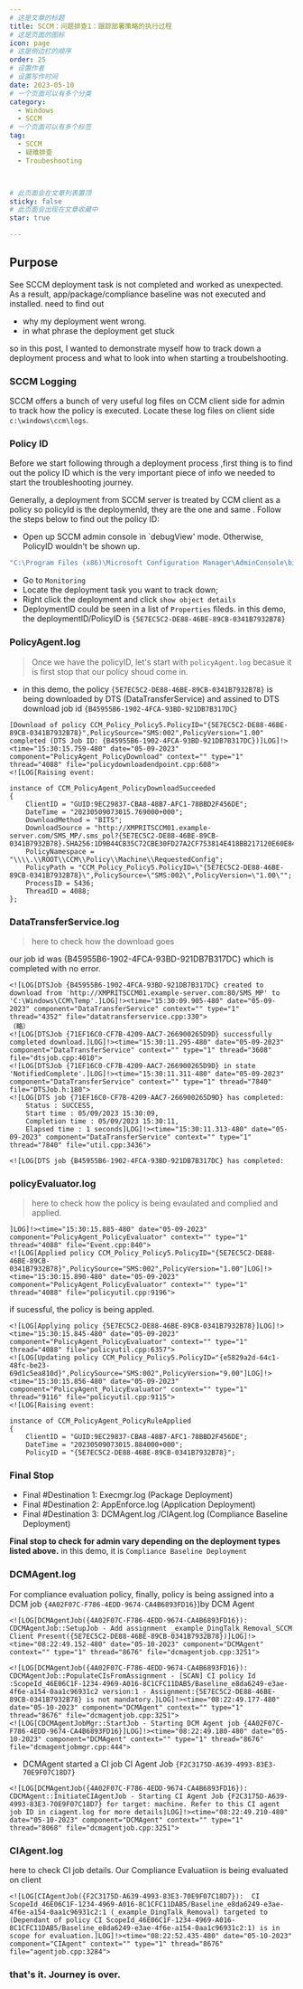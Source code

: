 ```yaml
---
# 这是文章的标题
title: SCCM：问题排查1：跟踪部署策略的执行过程
# 这是页面的图标
icon: page
# 这是侧边栏的顺序
order: 25
# 设置作者
# 设置写作时间
date: 2023-05-10
# 一个页面可以有多个分类
category:
  - Windows
  - SCCM
# 一个页面可以有多个标签
tag:
  - SCCM
  - 疑难排查
  - Troubeshooting



# 此页面会在文章列表置顶
sticky: false
# 此页面会出现在文章收藏中
star: true

---
```



## Purpose

See SCCM deployment task is not completed and worked as unexpected. As a result, app/package/compliance baseline was not executed and installed. need to find out 

- why my deployment went wrong.
- in what phrase the deployment get stuck

so in this post, I wanted to demonstrate myself how to track down a deployment process and what to look into when starting a troubelshooting.

### SCCM Logging

SCCM  offers a bunch of very useful log files on CCM client side for admin to track how the policy is executed. Locate these log files on client side 
`c:\windows\ccm\logs`. 

### Policy ID

Before we start following through a deployment process ,first thing is to find out the policy ID which is the very important piece of info we needed to start the troubleshooting journey.

Generally, a deployment from SCCM server is treated by CCM client as a policy so policyId is the deploymenId, they are the one and same . Follow the steps below to find out the policy ID:

- Open up SCCM admin console in `debugView' mode. Otherwise, PolicyID wouldn't be shown up.
```cmd
"C:\Program Files (x86)\Microsoft Configuration Manager\AdminConsole\bin\Microsoft.ConfigurationManagement.exe" sms:debugview
```
- Go to `Monitoring`
- Locate the deployment task you want to track down;
- Right click the deployment and click `show object details`
- DeploymentID could be seen in a list of `Properties` fileds.
in this demo, the deploymentID/PolicyID is `{5E7EC5C2-DE88-46BE-89CB-0341B7932B78}`




### PolicyAgent.log

> Once we have the policyID, let's start with `policyAgent.log` becasue it is first stop that our policy shoud come in. 

- in this demo,  the policy `{5E7EC5C2-DE88-46BE-89CB-0341B7932B78}` is being downloaded by DTS (DataTransferService) and assined to DTS download job id `{B45955B6-1902-4FCA-93BD-921DB7B317DC}`

```
[Download of policy CCM_Policy_Policy5.PolicyID="{5E7EC5C2-DE88-46BE-89CB-0341B7932B78}",PolicySource="SMS:002",PolicyVersion="1.00" completed (DTS Job ID: {B45955B6-1902-4FCA-93BD-921DB7B317DC})]LOG]!><time="15:30:15.759-480" date="05-09-2023" component="PolicyAgent_PolicyDownload" context="" type="1" thread="4088" file="policydownloadendpoint.cpp:608">
<![LOG[Raising event:

instance of CCM_PolicyAgent_PolicyDownloadSucceeded
{
	ClientID = "GUID:9EC29837-CBA8-48B7-AFC1-78BBD2F456DE";
	DateTime = "20230509073015.769000+000";
	DownloadMethod = "BITS";
	DownloadSource = "http://XMPRITSCCM01.example-server.com/SMS_MP/.sms_pol?{5E7EC5C2-DE88-46BE-89CB-0341B7932B78}.SHA256:1D9B44CB35C72CBE30FD27A2CF753814E418BB217120E60E841904430090DF97";
	PolicyNamespace = "\\\\.\\ROOT\\CCM\\Policy\\Machine\\RequestedConfig";
	PolicyPath = "CCM_Policy_Policy5.PolicyID=\"{5E7EC5C2-DE88-46BE-89CB-0341B7932B78}\",PolicySource=\"SMS:002\",PolicyVersion=\"1.00\"";
	ProcessID = 5436;
	ThreadID = 4088;
};
```


### DataTransferService.log 

> here to check how the download goes

our job id was {B45955B6-1902-4FCA-93BD-921DB7B317DC} which is completed with no error.

```
<![LOG[DTSJob {B45955B6-1902-4FCA-93BD-921DB7B317DC} created to download from 'http://XMPRITSCCM01.example-server.com:80/SMS_MP' to 'C:\Windows\CCM\Temp'.]LOG]!><time="15:30:09.905-480" date="05-09-2023" component="DataTransferService" context="" type="1" thread="4352" file="datatransferservice.cpp:330">
（略）
<![LOG[DTSJob {71EF16C0-CF7B-4209-AAC7-266900265D9D} successfully completed download.]LOG]!><time="15:30:11.295-480" date="05-09-2023" component="DataTransferService" context="" type="1" thread="3608" file="dtsjob.cpp:4010">
<![LOG[DTSJob {71EF16C0-CF7B-4209-AAC7-266900265D9D} in state 'NotifiedComplete'.]LOG]!><time="15:30:11.311-480" date="05-09-2023" component="DataTransferService" context="" type="1" thread="7840" file="DTSJob.h:180">
<![LOG[DTS job {71EF16C0-CF7B-4209-AAC7-266900265D9D} has completed:
	Status : SUCCESS,
	Start time : 05/09/2023 15:30:09,
	Completion time : 05/09/2023 15:30:11,
	Elapsed time : 1 seconds]LOG]!><time="15:30:11.313-480" date="05-09-2023" component="DataTransferService" context="" type="1" thread="7840" file="util.cpp:3436">

<![LOG[DTS job {B45955B6-1902-4FCA-93BD-921DB7B317DC} has completed:

```


### policyEvaluator.log

> here to check how the policy is being evaulated and complied and applied.

```
]LOG]!><time="15:30:15.885-480" date="05-09-2023" component="PolicyAgent_PolicyEvaluator" context="" type="1" thread="4088" file="Event.cpp:840">
<![LOG[Applied policy CCM_Policy_Policy5.PolicyID="{5E7EC5C2-DE88-46BE-89CB-0341B7932B78}",PolicySource="SMS:002",PolicyVersion="1.00"]LOG]!><time="15:30:15.890-480" date="05-09-2023" component="PolicyAgent_PolicyEvaluator" context="" type="1" thread="4088" file="policyutil.cpp:9196">

```
if sucessful, the policy is being appled.

```
<![LOG[Applying policy {5E7EC5C2-DE88-46BE-89CB-0341B7932B78}]LOG]!><time="15:30:15.845-480" date="05-09-2023" component="PolicyAgent_PolicyEvaluator" context="" type="1" thread="4088" file="policyutil.cpp:6357">
<![LOG[Updating policy CCM_Policy_Policy5.PolicyID="{e5829a2d-64c1-48fc-be23-69d1c5ea810d}",PolicySource="SMS:002",PolicyVersion="9.00"]LOG]!><time="15:30:15.856-480" date="05-09-2023" component="PolicyAgent_PolicyEvaluator" context="" type="1" thread="9116" file="policyutil.cpp:9115">
<![LOG[Raising event:

instance of CCM_PolicyAgent_PolicyRuleApplied
{
	ClientID = "GUID:9EC29837-CBA8-48B7-AFC1-78BBD2F456DE";
	DateTime = "20230509073015.884000+000";
	PolicyID = "{5E7EC5C2-DE88-46BE-89CB-0341B7932B78}";
```

### Final Stop

- Final #Destination 1: Execmgr.log (Package Deployment)
- Final #Destination 2: AppEnforce.log (Application Deployment)
- Final #Destination 3: DCMAgent.log /CIAgent.log  (Compliance Baseline Deployment)

**Final stop to check for admin vary depending on the deployment types listed above.**  in this demo, it is `Compliance Baseline Deployment`

### DCMAgent.log

For compliance evaluation policy,
 finally, policy is being assigned into a DCM job `{4A02F07C-F786-4EDD-9674-CA4B6893FD16}`)by DCM Agent


```
<![LOG[DCMAgentJob({4A02F07C-F786-4EDD-9674-CA4B6893FD16}): CDCMAgentJob::SetupJob - Add assignment _example_DingTalk_Removal_SCCM Client Present({5E7EC5C2-DE88-46BE-89CB-0341B7932B78})]LOG]!><time="08:22:49.152-480" date="05-10-2023" component="DCMAgent" context="" type="1" thread="8676" file="dcmagentjob.cpp:3251">

<![LOG[DCMAgentJob({4A02F07C-F786-4EDD-9674-CA4B6893FD16}): CDCMAgentJob::PopulateCIsFromAssignment - [SCAN] CI policy Id :ScopeId_46E06C1F-1234-4969-A016-8C1CFC11DAB5/Baseline_e8da6249-e3ae-4f6e-a154-0aa1c96931c2 version:1 - Assignment:{5E7EC5C2-DE88-46BE-89CB-0341B7932B78} is not mandatory.]LOG]!><time="08:22:49.177-480" date="05-10-2023" component="DCMAgent" context="" type="1" thread="8676" file="dcmagentjob.cpp:3251">
<![LOG[CDCMAgentJobMgr::StartJob - Starting DCM Agent job {4A02F07C-F786-4EDD-9674-CA4B6893FD16}]LOG]!><time="08:22:49.180-480" date="05-10-2023" component="DCMAgent" context="" type="1" thread="8676" file="dcmagentjobmgr.cpp:444">
```
- DCMAgent started a CI job CI Agent Job `{F2C3175D-A639-4993-83E3-70E9F07C18D7}`

```
<![LOG[DCMAgentJob({4A02F07C-F786-4EDD-9674-CA4B6893FD16}): CDCMAgent::InitiateCIAgentJob - Starting CI Agent Job {F2C3175D-A639-4993-83E3-70E9F07C18D7} for target: machine. Refer to this CI agent job ID in ciagent.log for more details]LOG]!><time="08:22:49.210-480" date="05-10-2023" component="DCMAgent" context="" type="1" thread="8068" file="dcmagentjob.cpp:3251">
```


###  CIAgent.log

here to  check CI job details. Our Compliance Evaluatiion is being evaluated on client

```
<![LOG[CIAgentJob({F2C3175D-A639-4993-83E3-70E9F07C18D7}):  CI ScopeId_46E06C1F-1234-4969-A016-8C1CFC11DAB5/Baseline_e8da6249-e3ae-4f6e-a154-0aa1c96931c2:1 (_example_DingTalk_Removal) targeted to  (Dependant of policy CI ScopeId_46E06C1F-1234-4969-A016-8C1CFC11DAB5/Baseline_e8da6249-e3ae-4f6e-a154-0aa1c96931c2:1) is in scope for evaluation.]LOG]!><time="08:22:52.435-480" date="05-10-2023" component="CIAgent" context="" type="1" thread="8676" file="agentjob.cpp:3284">
```

### that's it. Journey is over.
